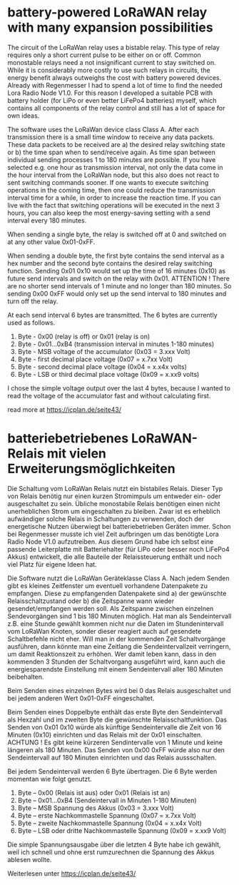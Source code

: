 # battery-powered LoRaWAN relay with many expansion possibilities

The circuit of the LoRaWan relay uses a bistable relay. This type of relay requires only a short current pulse to be either on or off. Common monostable relays need a not insignificant current to stay switched on. While it is considerably more costly to use such relays in circuits, the energy benefit always outweighs the cost with battery powered devices. Already with Regenmesser I had to spend a lot of time to find the needed Lora Radio Node V1.0. For this reason I developed a suitable PCB with battery holder (for LiPo or even better LiFePo4 batteries) myself, which contains all components of the relay control and still has a lot of space for own ideas.

The software uses the LoRaWan device class Class A. After each transmission there is a small time window to receive any data packets. These data packets to be received are a) the desired relay switching state or b) the time span when to send/receive again. As time span between individual sending processes 1 to 180 minutes are possible. If you have selected e.g. one hour as transmission interval, not only the data come in the hour interval from the LoRaWan node, but this also does not react to sent switching commands sooner. If one wants to execute switching operations in the coming time, then one could reduce the transmission interval time for a while, in order to increase the reaction time. If you can live with the fact that switching operations will be executed in the next 3 hours, you can also keep the most energy-saving setting with a send interval every 180 minutes.

When sending a single byte, the relay is switched off at 0 and switched on at any other value 0x01-0xFF.

When sending a double byte, the first byte contains the send interval as a hex number and the second byte contains the desired relay switching function. Sending 0x01 0x10 would set up the time of 16 minutes (0x10) as future send intervals and switch on the relay with 0x01. ATTENTION ! There are no shorter send intervals of 1 minute and no longer than 180 minutes. So sending 0x00 0xFF would only set up the send interval to 180 minutes and turn off the relay.

At each send interval 6 bytes are transmitted. The 6 bytes are currently used as follows.

1. Byte - 0x00 (relay is off) or 0x01 (relay is on)
2. Byte - 0x01...0xB4 (transmission interval in minutes 1-180 minutes)
3. Byte - MSB voltage of the accumulator (0x03 = 3.xxx Volt)
4. Byte - first decimal place voltage (0x07 = x.7xx Volt)
5. Byte - second decimal place voltage (0x04 = x.x4x volts)
6. Byte - LSB or third decimal place voltage (0x09 = x.xx9 volts)

I chose the simple voltage output over the last 4 bytes, because I wanted to read the voltage of the accumulator fast and without calculating first.

read more at https://icplan.de/seite43/

# batteriebetriebenes LoRaWAN-Relais mit vielen Erweiterungsmöglichkeiten

Die Schaltung vom LoRaWan Relais nutzt ein bistabiles Relais. Dieser Typ von Relais benötig nur einen kurzen Stromimpuls um entweder ein- oder ausgeschaltet zu sein. Übliche monostabile Relais benötigen einen nicht unerheblichen Strom um eingeschalten zu bleiben. Zwar ist es erheblich aufwändiger solche Relais in Schaltungen zu verwenden, doch der energetische Nutzen überwiegt bei batteriebetrieben Geräten immer. Schon bei Regenmesser musste ich viel Zeit aufbringen um das benötigte Lora Radio Node V1.0 aufzutreiben. Aus diesem Grund habe ich selbst eine passende Leiterplatte mit Batteriehalter (für LiPo oder besser noch LiFePo4 Akkus) entwickelt, die alle Bauteile der Relaissteuerung enthält und noch viel Platz für eigene Ideen hat.

Die Software nutzt die LoRaWan Geräteklasse Class A. Nach jedem Senden gibt es kleines Zeitfenster um eventuell vorhandene Datenpakete zu empfangen. Diese zu empfangenden Datenpakete sind a) der gewünschte Relaisschaltzustand oder b) die Zeitspanne wann wieder gesendet/empfangen werden soll. Als Zeitspanne zwischen einzelnen Sendevorgängen sind 1 bis 180 Minuten möglich. Hat man als Sendeintervall z.B. eine Stunde gewählt kommen nicht nur die Daten im Stundenintervall vom LoRaWan Knoten, sonder dieser reagiert auch auf gesendete Schaltbefehle nicht eher. Will man in der kommenden Zeit Schaltvorgänge ausführen, dann könnte man eine Zeitlang die Sendeintervallzeit verringern, um damit Reaktionszeit zu erhöhen. Wer damit leben kann, dass in den kommenden 3 Stunden der Schaltvorgang ausgeführt wird, kann auch die energiesparendste Einstellung mit einem Sendeintervall aller 180 Minuten beibehalten.

Beim Senden eines einzelnen Bytes wird bei 0 das Relais ausgeschaltet und bei jedem anderen Wert 0x01-0xFF eingeschaltet.

Beim Senden eines Doppelbyte enthält das erste Byte den Sendeintervall als Hexzahl und im zweiten Byte die gewünschte Relaisschaltfunktion. Das Senden von 0x01 0x10 würde als künftige Sendeintervalle die Zeit von 16 Minuten (0x10) einrichten und das Relais mit der 0x01 einschalten. ACHTUNG ! Es gibt keine kürzeren Sendintervalle von 1 Minute und keine längeren als 180 Minuten. Das Senden von 0x00 0xFF würde also nur den Sendeintervall auf 180 Minuten einrichten und das Relais aussschalten.

Bei jedem Sendeintervall werden 6 Byte übertragen. Die 6 Byte werden momentan wie folgt genutzt.

1. Byte – 0x00 (Relais ist aus) oder 0x01 (Relais ist an)
2. Byte – 0x01…0xB4 (Sendeintervall in Minuten 1-180 Minuten)
3. Byte – MSB Spannung des Akkus (0x03 = 3.xxx Volt)
4. Byte – erste Nachkommastelle Spannung (0x07 = x.7xx Volt)
5. Byte – zweite Nachkommastelle Spannung (0x04 = x.x4x Volt)
6. Byte – LSB oder dritte Nachkommastelle Spannung (0x09 = x.xx9 Volt)

Die simple Spannungsausgabe über die letzten 4 Byte habe ich gewählt, weil ich schnell und ohne erst rumzurechnen die Spannung des Akkus ablesen wollte.

Weiterlesen unter https://icplan.de/seite43/
